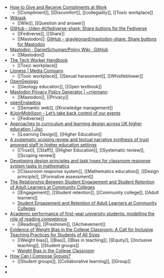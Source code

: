 - [How to Give and Receive Compliments at Work](https://hbr.org/2019/10/how-to-give-and-receive-compliments-at-work?utm_medium=social&utm_campaign=hbr&utm_source=twitter&tpcc=orgsocial_edit)
	- [[Compliment]], [[Discomfort]], [[collegiality]], [[Toxic workplace]]
- [Wikiask](https://wikiask.org/Main_Page)
	- [[Wiki]], [[Question and answer]]
- [GitHub - Uden-AI/fediverse-share: Share buttons for the Fediverse](https://github.com/Uden-AI/fediverse-share)
	- [[Fediverse]], [[Share]]
	- [[Mastodon]]: [GitHub - grayleonard/mastodon-share: Share buttons for Mastodon](https://github.com/grayleonard/mastodon-share)
- [Mastodon · DanielSchuman/Policy Wiki · GitHub](https://github.com/DanielSchuman/Policy/wiki/Mastodon)
	- [[Mastodon]]
- [The Tech Worker Handbook](https://techworkerhandbook.org/)
	- [[Toxic workplace]]
- [Lioness | Media Company](https://www.lioness.co/)
	- [[Toxic workplace]], [[Sexual harassment]], [[Whistleblower]]
- [OpenGeology](https://opengeology.org/)
	- [[Geology education]], [[Open textbook]]
- [Mastodon Privacy Policy Generator | ~rriemann](https://blog.riemann.cc/projects/mastodon-privacy-policy-generator/)
	- [[Mastodon]], [[Privacy]]
- [openEngiadina](https://openengiadina.net/en/)
	- [[Semantic web]], [[Knowledge management]]
- [#JoinMobilizon - Let’s take back control of our events](https://joinmobilizon.org/en/)
	- [[Fediverse]]
- [Approaches to curriculum and learning design across UK higher education | Jisc](https://www.jisc.ac.uk/reports/approaches-to-curriculum-and-learning-design-across-uk-higher-education)
	- [[Learning Design]], [[Higher Education]]
- [A systematic scoping review and textual narrative synthesis of trust amongst staff in higher education settings](https://www.tandfonline.com/doi/full/10.1080/03075079.2022.2145278)
	- [[Trust]], [[Staff]], [[Higher Education]], [[Systematic review]], [[Scoping review]]
- [Developing design principles and task types for classroom response system tasks in mathematics](https://www.tandfonline.com/doi/full/10.1080/0020739X.2021.1931514)
	- [[Classroom response system]], [[Mathematics education]], [[Design principle]], [[Formative assessment]]
- [The Relationship Between Student Engagement and Student Retention of Adult Learners at Community Colleges](https://etd.ohiolink.edu/apexprod/rws_olink/r/1501/10?clear=10&p10_accession_num=frank1620213209704112)
	- [[Engagement]], [[Student retention]], [[Community college]], [[Adult learners]]
	- [Student Engagement and Retention of Adult Learners at Community Colleges](https://journals.sagepub.com/doi/abs/10.1177/15210251221138065)
- [Academic performance of first-year university students: modelling the role of reading competence](https://www.tandfonline.com/doi/abs/10.1080/07294360.2022.2142534)
	- [[Reading]], [[Freshmen]], [[Achievement]]
- [Evidence of Weight Bias in the College Classroom: A Call for Inclusive Teaching Practices for Students of All Sizes](https://www.tandfonline.com/doi/abs/10.1080/87567555.2021.1978378)
	- [[Weight bias]], [[Bias]], [[Bias in teaching]], [[Equity]], [[Inclusive teaching]], [[Student groups]]
	- [Weight Bias in the College Classroom](https://mountsaintvincent.edu/weight-bias-in-the-college-classroom/)
- [How Can I Compose Groups?](https://www.cmu.edu/teaching/designteach/teach/instructionalstrategies/groupprojects/compose.html)
	- [[Student groups]], [[Collaborative learning]], [[Group]]
-
-